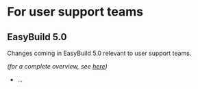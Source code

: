 # For user support teams

## EasyBuild 5.0

Changes coming in EasyBuild 5.0 relevant to user support teams.

*(for a complete overview, see [here](../easybuild-v5/overview-of-changes.md))*

* ...
